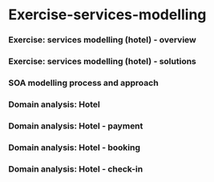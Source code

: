 # Exercise-services-modelling
### Exercise: services modelling (hotel) - overview
### Exercise: services modelling (hotel) - solutions
### SOA modelling process and approach
### Domain analysis: Hotel
### Domain analysis: Hotel - payment
### Domain analysis: Hotel - booking
### Domain analysis: Hotel - check-in